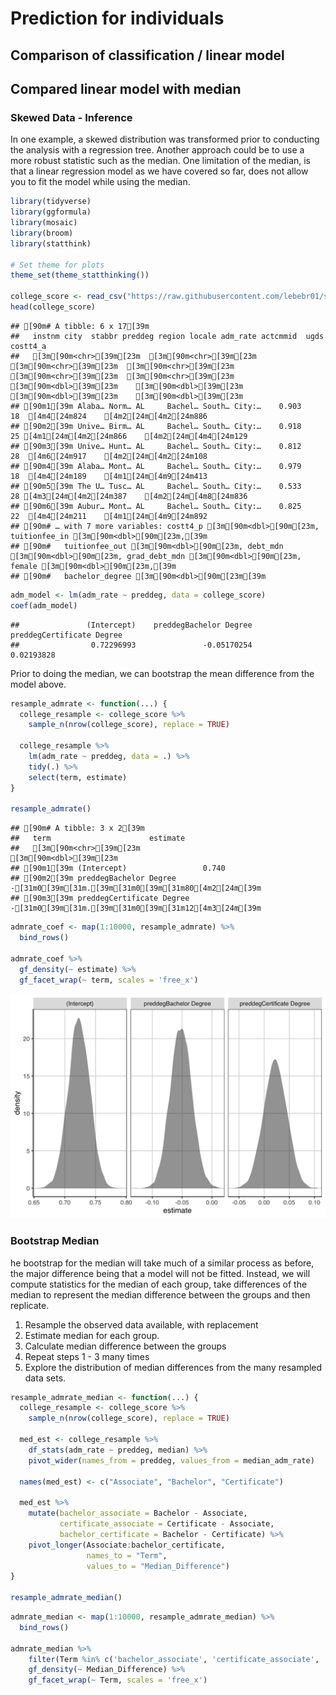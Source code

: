 # Prediction for individuals    


## Comparison of classification / linear model  


## Compared linear model with median
### Skewed Data - Inference
In one example, a skewed distribution was transformed prior to conducting the analysis with a regression tree. Another approach could be to use a more robust statistic such as the median. One limitation of the median, is that a linear regression model as we have covered so far, does not allow you to fit the model while using the median.


```r
library(tidyverse)
library(ggformula)
library(mosaic)
library(broom)
library(statthink)

# Set theme for plots
theme_set(theme_statthinking())

college_score <- read_csv("https://raw.githubusercontent.com/lebebr01/statthink/master/data-raw/College-scorecard-clean.csv", guess_max = 10000)
head(college_score)
```

```
## [90m# A tibble: 6 x 17[39m
##   instnm city  stabbr preddeg region locale adm_rate actcmmid  ugds costt4_a
##   [3m[90m<chr>[39m[23m  [3m[90m<chr>[39m[23m [3m[90m<chr>[39m[23m  [3m[90m<chr>[39m[23m   [3m[90m<chr>[39m[23m  [3m[90m<chr>[39m[23m     [3m[90m<dbl>[39m[23m    [3m[90m<dbl>[39m[23m [3m[90m<dbl>[39m[23m    [3m[90m<dbl>[39m[23m
## [90m1[39m Alaba… Norm… AL     Bachel… South… City:…    0.903       18  [4m4[24m824    [4m2[24m[4m2[24m886
## [90m2[39m Unive… Birm… AL     Bachel… South… City:…    0.918       25 [4m1[24m[4m2[24m866    [4m2[24m[4m4[24m129
## [90m3[39m Unive… Hunt… AL     Bachel… South… City:…    0.812       28  [4m6[24m917    [4m2[24m[4m2[24m108
## [90m4[39m Alaba… Mont… AL     Bachel… South… City:…    0.979       18  [4m4[24m189    [4m1[24m[4m9[24m413
## [90m5[39m The U… Tusc… AL     Bachel… South… City:…    0.533       28 [4m3[24m[4m2[24m387    [4m2[24m[4m8[24m836
## [90m6[39m Aubur… Mont… AL     Bachel… South… City:…    0.825       22  [4m4[24m211    [4m1[24m[4m9[24m892
## [90m# … with 7 more variables: costt4_p [3m[90m<dbl>[90m[23m, tuitionfee_in [3m[90m<dbl>[90m[23m,[39m
## [90m#   tuitionfee_out [3m[90m<dbl>[90m[23m, debt_mdn [3m[90m<dbl>[90m[23m, grad_debt_mdn [3m[90m<dbl>[90m[23m, female [3m[90m<dbl>[90m[23m,[39m
## [90m#   bachelor_degree [3m[90m<dbl>[90m[23m[39m
```


```r
adm_model <- lm(adm_rate ~ preddeg, data = college_score)
coef(adm_model)
```

```
##               (Intercept)    preddegBachelor Degree preddegCertificate Degree 
##                0.72296993               -0.05170254                0.02193828
```

Prior to doing the median, we can bootstrap the mean difference from the model above.


```r
resample_admrate <- function(...) {
  college_resample <- college_score %>%
    sample_n(nrow(college_score), replace = TRUE)

  college_resample %>%
    lm(adm_rate ~ preddeg, data = .) %>%
    tidy(.) %>%
    select(term, estimate)
}

resample_admrate()
```

```
## [90m# A tibble: 3 x 2[39m
##   term                      estimate
##   [3m[90m<chr>[39m[23m                        [3m[90m<dbl>[39m[23m
## [90m1[39m (Intercept)                 0.740 
## [90m2[39m preddegBachelor Degree     -[31m0[39m[31m.[39m[31m0[39m[31m80[4m2[24m[39m
## [90m3[39m preddegCertificate Degree  -[31m0[39m[31m.[39m[31m0[39m[31m12[4m3[24m[39m
```


```r
admrate_coef <- map(1:10000, resample_admrate) %>%
  bind_rows()

admrate_coef %>%
  gf_density(~ estimate) %>% 
  gf_facet_wrap(~ term, scales = 'free_x')
```

<img src="08-prediction_files/figure-html/replicate-adm-rate-1.png" width="672" />

### Bootstrap Median
he bootstrap for the median will take much of a similar process as before, the major difference being that a model will not be fitted. Instead, we will compute statistics for the median of each group, take differences of the median to represent the median difference between the groups and then replicate.

1. Resample the observed data available, with replacement
2. Estimate median for each group.
3. Calculate median difference between the groups
4. Repeat steps 1 - 3 many times
5. Explore the distribution of median differences from the many resampled data sets.


```r
resample_admrate_median <- function(...) {
  college_resample <- college_score %>%
    sample_n(nrow(college_score), replace = TRUE)

  med_est <- college_resample %>%
    df_stats(adm_rate ~ preddeg, median) %>%
    pivot_wider(names_from = preddeg, values_from = median_adm_rate)

  names(med_est) <- c("Associate", "Bachelor", "Certificate")
  
  med_est %>% 
    mutate(bachelor_associate = Bachelor - Associate,
           certificate_associate = Certificate - Associate,
           bachelor_certificate = Bachelor - Certificate) %>%
    pivot_longer(Associate:bachelor_certificate, 
                 names_to = "Term", 
                 values_to = "Median_Difference")
}

resample_admrate_median()
```


```r
admrate_median <- map(1:10000, resample_admrate_median) %>%
  bind_rows()

admrate_median %>%
    filter(Term %in% c('bachelor_associate', 'certificate_associate', 'bachelor_certificate')) %>%
    gf_density(~ Median_Difference) %>% 
    gf_facet_wrap(~ Term, scales = 'free_x')
```


